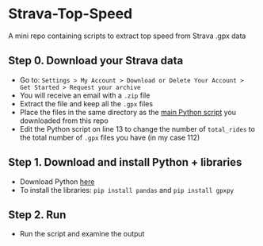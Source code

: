 # Strava-Top-Speed
A mini repo containing scripts to extract top speed from Strava .gpx data

## Step 0. Download your Strava data

- Go to: ```Settings > My Account > Download or Delete Your Account > Get Started > Request your archive``` 
- You will receive an email with a ```.zip``` file
- Extract the file and keep all the ```.gpx``` files
- Place the files in the same directory as the [main Python script](https://github.com/PsiPhiTheta/Strava-Top-Speed/blob/master/StravaTopSpeed.py) you downloaded from this repo
- Edit the Python script on line 13 to change the number of ```total_rides``` to the total number of ```.gpx``` files you have (in my case 112)

## Step 1. Download and install Python + libraries

- Download Python [here](https://www.python.org/downloads/)
- To install the libraries: ```pip install pandas``` and ```pip install gpxpy```

## Step 2. Run 

- Run the script and examine the output
